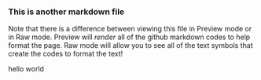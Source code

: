### This is another markdown file
Note that there is a difference between viewing this file in Preview mode or in Raw mode.
Preview will *render* all of the github markdown codes to help format the page. Raw mode will allow you to see all of the text symbols that create the codes to format the text!

hello world


